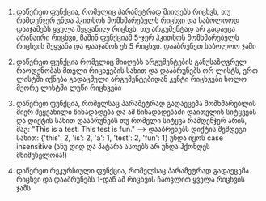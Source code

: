 1. დაწერეთ ფუნქცია, რომელიც პარამეტრად მიიღებს რიცხვს, თუ რამდენჯერ უნდა ჰკითხოს მომხმარებელს რიცხვი და საბოლოოდ დააჯამებს
   ყველა შეყვანილ რიცხვს, თუ არგუმენტად არ გადაეცა არანაირი რიცხვი, მაშინ ფუნქციამ 5-ჯერ ჰკითხოს მომხმარებელს რიცხვის 
   შეყვანა და დააჯამოს ეს 5 რიცხვი. დააბრუნეთ საბოლოო ჯამი

2. დაწერეთ ფუნქცია რომელიც მიიღებს არგუმენტების განუსაზღვრელ რაოდენობას მთელი რიცხვების სახით და დააბრუნებს
   ორ ლისტს, ერთ ლისტში იქნება გადაცმული არგუმენტებიდან კენტი რიცხვები ხოლო მეორე ლისტში ლუწი რიცხვები

3. დაწერეთ ფუნქცია, რომელსაც პარამეტრად გადაეცემა მომხმარებლის მიერ შეყვანილი წინადადება და ამ წინადადებაში დაითვლის სიტყვებს
   და დიქტის სახით დააბრუნებს თუ რომელი სიტყვა რამდენჯერ არის, მაგ: "This is a test. This test is fun." --> დააბრუნებს დიქტის
   შემდეგი სახით: {'this': 2, 'is': 2, 'a': 1, 'test': 2, 'fun': 1} უნდა იყოს case insensitive (ანუ დიდ და პატარა ასოებს არ უნდა
   ჰქონდეს მნიშვნელობა!)

4. დაწერეთ რეკურსიული ფუნქცია, რომელსაც პარამეტრად გადაეცემა რიცხვი და დააბრუნებს 1-დან ამ რიცხვის ჩათვლით ყველა რიცხვის ჯამს
